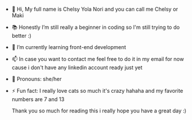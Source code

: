 - 👋 Hi, My full name is Chelsy Yola Nori and you can call me Chelsy or Maki
- 📚 Honestly I’m still really a beginner in coding so I'm still trying to do better :)
- 🌱 I’m currently learning front-end development 
- 📫 In case you want to contact me feel free to do it in my email for now cause i don't have any linkedin account ready just yet
- 🤖 Pronouns: she/her
- ⚡ Fun fact: I really love cats so much it's crazy hahaha and my favorite numbers are 7 and 13

  Thank you so much for reading this i really hope you have a great day :)

<!---
chelsyyolanori07/chelsyyolanori07 is a ✨ special ✨ repository because its `README.md` (this file) appears on your GitHub profile.
You can click the Preview link to take a look at your changes.
--->
